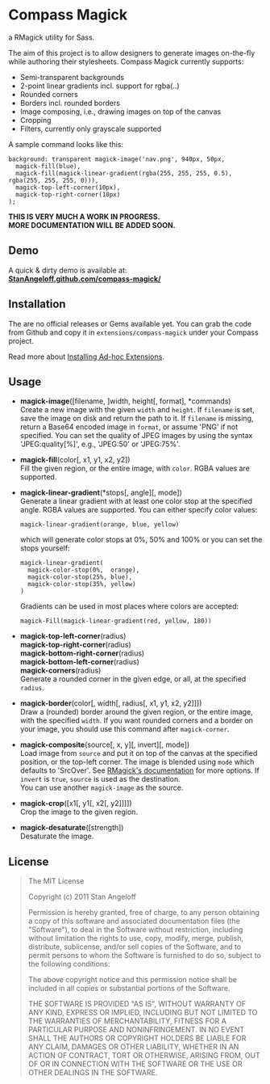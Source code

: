 Compass Magick
==============

a RMagick utility for Sass.

The aim of this project is to allow designers to generate images on-the-fly
while authoring their stylesheets. Compass Magick currently supports:

* Semi-transparent backgrounds
* 2-point linear gradients incl. support for rgba(..)
* Rounded corners
* Borders incl. rounded borders
* Image composing, i.e., drawing images on top of the canvas
* Cropping
* Filters, currently only grayscale supported

A sample command looks like this:

    background: transparent magick-image('nav.png', 940px, 50px,
      magick-fill(blue),
      magick-fill(magick-linear-gradient(rgba(255, 255, 255, 0.5), rgba(255, 255, 255, 0))),
      magick-top-left-corner(10px),
      magick-top-right-corner(10px)
    );

**THIS IS VERY MUCH A WORK IN PROGRESS.  
  MORE DOCUMENTATION WILL BE ADDED SOON.**

Demo
----

A quick & dirty demo is available at:  
**[StanAngeloff.github.com/compass-magick/](http://stanangeloff.github.com/compass-magick/)**

Installation
------------

The are no official releases or Gems available yet. You can grab the code
from Github and copy it in `extensions/compass-magick` under your Compass
project.

Read more about [Installing Ad-hoc Extensions](http://compass-style.org/docs/tutorials/extensions/).

Usage
-----

* **magick-image**([filename, ]width, height[, format], *commands)  
  Create a new image with the given `width` and `height`. If `filename` is
  set, save the image on disk and return the path to it. If `filename` is
  missing, return a Base64 encoded image in `format`, or assume 'PNG' if not
  specified. You can set the quality of JPEG images by using the syntax
  'JPEG:quality[%]', e.g., 'JPEG:50' or 'JPEG:75%'.

* **magick-fill**(color[, x1, y1, x2, y2])  
  Fill the given region, or the entire image, with `color`. RGBA values are
  supported.

* **magick-linear-gradient**(*stops[, angle][, mode])  
  Generate a linear gradient with at least one color stop at the specified 
  angle. RGBA values are supported.  You can either specify color values:

      magick-linear-gradient(orange, blue, yellow)

  which will generate color stops at 0%, 50% and 100% or you can set the stops
  yourself:

      magick-linear-gradient(
        magick-color-stop(0%,  orange),
        magick-color-stop(25%, blue),
        magick-color-stop(35%, yellow)
      )

  Gradients can be used in most places where colors are accepted:

      magick-Fill(magick-linear-gradient(red, yellow, 180))

* **magick-top-left-corner**(radius)  
  **magick-top-right-corner**(radius)  
  **magick-bottom-right-corner**(radius)  
  **magick-bottom-left-corner**(radius)  
  **magick-corners**(radius)  
  Generate a rounded corner in the given edge, or all, at the specified
  `radius`.

* **magick-border**(color[, width[, radius[, x1, y1, x2, y2]]])  
  Draw a (rounded) border around the given region, or the entire image, with
  the specified `width`. If you want rounded corners and a border on your
  image, you should use this command after `magick-corner`.

* **magick-composite**(source[, x, y][, invert][, mode])  
  Load image from `source` and put it on top of the canvas at the specified
  position, or the top-left corner. The image is blended using `mode` which
  defaults to 'SrcOver'. See [RMagick's documentation](http://studio.imagemagick.org/RMagick/doc/constants.html#CompositeOperator)
  for more options. If `invert` is `true`, `source` is used as the
  destination.  
  You can use another `magick-image` as the source.

* **magick-crop**([x1[, y1[, x2[, y2]]]])  
  Crop the image to the given region.

* **magick-desaturate**([strength])  
  Desaturate the image.

License
-------

> The MIT License
> 
> Copyright (c) 2011 Stan Angeloff
> 
> Permission is hereby granted, free of charge, to any person obtaining a copy
> of this software and associated documentation files (the "Software"), to deal
> in the Software without restriction, including without limitation the rights
> to use, copy, modify, merge, publish, distribute, sublicense, and/or sell
> copies of the Software, and to permit persons to whom the Software is
> furnished to do so, subject to the following conditions:
> 
> The above copyright notice and this permission notice shall be included in
> all copies or substantial portions of the Software.
> 
> THE SOFTWARE IS PROVIDED "AS IS", WITHOUT WARRANTY OF ANY KIND, EXPRESS OR
> IMPLIED, INCLUDING BUT NOT LIMITED TO THE WARRANTIES OF MERCHANTABILITY,
> FITNESS FOR A PARTICULAR PURPOSE AND NONINFRINGEMENT. IN NO EVENT SHALL THE
> AUTHORS OR COPYRIGHT HOLDERS BE LIABLE FOR ANY CLAIM, DAMAGES OR OTHER
> LIABILITY, WHETHER IN AN ACTION OF CONTRACT, TORT OR OTHERWISE, ARISING FROM,
> OUT OF OR IN CONNECTION WITH THE SOFTWARE OR THE USE OR OTHER DEALINGS IN
> THE SOFTWARE.
